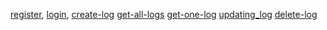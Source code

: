 [register](https://github.com/Jbdrake42/workoutlog/blob/main/assets/register.png),
[login](https://github.com/Jbdrake42/workoutlog/blob/main/assets/login.png),
[create-log](https://github.com/Jbdrake42/workoutlog/blob/main/assets/createLog.png)
[get-all-logs](https://github.com/Jbdrake42/workoutlog/blob/main/assets/getall.png)
[get-one-log](https://github.com/Jbdrake42/workoutlog/blob/main/assets/getone.png)
[updating_log](https://github.com/Jbdrake42/workoutlog/blob/main/assets/updated%20log.png)
[delete-log](https://github.com/Jbdrake42/workoutlog/blob/main/assets/delete.png)
